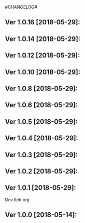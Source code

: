 
#CHANGELOG#

Ver 1.0.16 [2018-05-29]:
-------------------------------


Ver 1.0.14 [2018-05-29]:
-------------------------------


Ver 1.0.12 [2018-05-29]:
-------------------------------


Ver 1.0.10 [2018-05-29]:
-------------------------------


Ver 1.0.8 [2018-05-29]:
-------------------------------


Ver 1.0.6 [2018-05-29]:
-------------------------------


Ver 1.0.5 [2018-05-29]:
-------------------------------


Ver 1.0.4 [2018-05-29]:
-------------------------------


Ver 1.0.3 [2018-05-29]:
-------------------------------


Ver 1.0.2 [2018-05-29]:
-------------------------------


Ver 1.0.1 [2018-05-29]:
-------------------------------
Dev.ttek.org


Ver 1.0.0 [2018-05-14]:
-------------------------------


